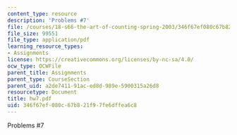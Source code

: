 ```yaml
---
content_type: resource
description: 'Problems #7'
file: /courses/18-s66-the-art-of-counting-spring-2003/346f67ef080c67b821f97fe6dffea6c8_hw7.pdf
file_size: 99551
file_type: application/pdf
learning_resource_types:
- Assignments
license: https://creativecommons.org/licenses/by-nc-sa/4.0/
ocw_type: OCWFile
parent_title: Assignments
parent_type: CourseSection
parent_uid: a2de7411-91ac-ed8d-989e-5900315a26d8
resourcetype: Document
title: hw7.pdf
uid: 346f67ef-080c-67b8-21f9-7fe6dffea6c8
---
```

Problems #7